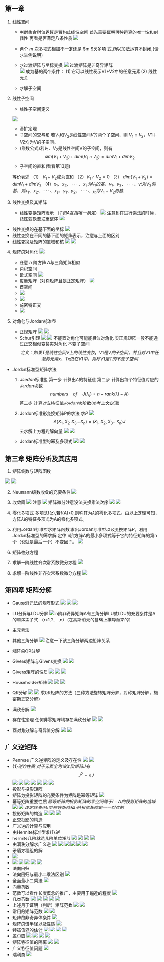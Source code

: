 ## 第一章
1. 线性空间
   * 判断集合所值运算是否构成线性空间
    首先需要证明两种运算的唯一性和封闭性
    再看是否满足八条性质
    ![](2023-02-02-23-55-38.png)

   * 两个 $m$ 次多项式相加不一定还是 $m $次多项
    式,所以加法运算不封闭,(请求举例说明) 


   * 求过渡矩阵与坐标变换
    ![](2023-02-03-14-45-50.png)
    过渡矩阵是非奇异矩阵  
    ![](2023-02-03-14-47-16.png)
    成为基的两个条件：
    (1) 它可以线性表示V1+V2中的任意元素
    (2) 线性无关


   * 求解子空间

2. 线性子空间
    * 线性子空间定义

    ![](2023-02-03-20-41-07.png)
   * 基扩定理
   * 子空间的交与和
    若$V_1$和$V_2$是线性空间$V$的两个子空间，则 ${V_1} \cap V_2$，$V1＋V2$均为V的子空间。
   * (维数公式)若$V_1$、$V_2$是线性空间V的子空间，则有
                     $$dim(V_1+V_2)+ dim(V_1 \cap V_2)= dimV_1+ dimV_2$$
    * 子空间的直和(看看第13题)

    等价表述
    （1） $V_1+V_2$成为直和
    （2）${V_1} \cap V_2 = {0}$
    （3） $dim(V_1+V_2)=dimV_1+ dimV_2$
 $（4） x_1、x_2、···、x_s为V_1的基，y_1、y_2、···、yt为V_2的基，则x_1、x_2、···、x_s、y_1、y_2、···、y_t为 V_1+ V_2的基$.

 3. 线性变换及其矩阵

    * 线性变换矩阵表示 （$T和A互相唯一确定$）
   ![](2023-02-03-22-36-12.png)
   注意到在进行乘法的时候，线性变换要注重整体
   ![](2023-02-03-22-45-50.png)
   * 线性变换的在基下面的坐标
   ![](2023-02-03-22-51-48.png)
   * 线性变换在不同的基下面的矩阵表示，注意与上面的区别
   * 线性变换及矩阵的值域和核
   ![](2023-02-03-23-31-32.png)
   ![](2023-02-03-23-32-23.png)
4. 矩阵的对角化
   ![](2023-02-04-19-13-25.png)
   * 任意 $n$ 阶方阵 $A$与三角矩阵相似
   * 内积空间
   * 欧式空间
   ![](2023-02-04-19-42-15.png)
   * 度量矩阵（对称矩阵且是正定矩阵）
   ![](2023-02-04-19-45-07.png)
   * 酉空间
   * ![](2023-02-04-20-14-21.png)
   * ![](2023-02-04-20-16-18.png)
   * 施密特正交
   * ![](2023-02-04-21-37-38.png)

5. 对角化与Jordan标准型

   * 正规矩阵
    ![](2023-02-04-22-50-33.png)
    ![](2023-02-04-22-52-46.png)
   * Schur引理
    ![](2023-02-05-11-07-24.png)
    ![](2023-02-05-11-17-20.png)
    不能酉对角化可能能相似对角化
    实正规矩阵一般不能通过正交相似变换实对角化
    不变子空间
    $$定义：如果T是线性空间V上的线性变换，V1是V的子空间，并且对V1中任意的元素x，Tx仍在V1中，则称V1是T的不变子空间$$

* Jordan标准型矩阵求法
  1. $Joedan$标准型
   第一步 计算出$A$的特征值
   第二步 计算出每个特征值对应的$Jordan$块数
   $$
   {numbers \quad of\quad J(\lambda_i)} = n-rank(\lambda I - A) 
   $$
   第三步 计算对应特征值$Jordan$块阶数(参考上文定理)

  2. Jordon标准形变换矩阵P的求法
   求$P$
  ![](2022-10-20-20-54-17.png)
  $$
  A(X_1 ,X_2,X_3\dots X_n) = (X_1 ,X_2,X_3\dots X_n)J
  $$
  去求解上方程的解向量
   ![](2023-02-06-00-14-43.png)
   ![](2023-02-05-23-44-37.png)
  * Jordan标准型的幂及多项式
   ![](2023-02-06-00-25-32.png)
   ![](2023-02-06-00-30-31.png)

## 第三章 矩阵分析及其应用

1. 矩阵级数与矩阵函数

![](2023-02-06-00-42-37.png)
![](2023-02-06-00-46-36.png)

2. Neumann级数收敛的充要条件
 ![](2023-02-06-16-40-39.png)
3. 收敛圆
 ![](2023-02-06-16-45-10.png)
 注意
 ![](2023-02-06-16-47-39.png)
 矩阵微分注意没法交换乘法次序
 ![](2023-02-06-16-48-15.png)
 ![](2023-02-06-16-49-02.png)
4. 零化多项式
 多项式f(z),若f(A)=0,则称其为A的零化多项式。由以上定理可知，方阵A的特征多项式为A的零化多项式。
5. 利用Jordan标准型求矩阵函数
 求出Jordan标准型以及变换矩阵P，利用Jordan标准型的幂求解
 定律 n阶方阵A的最小多项式等于它的特征矩阵的第n个（也就是最后一个）不变因子。
 ![](2023-02-06-17-45-24.png)

6. 矩阵微分方程
7. 求解一阶线性齐次常系数微分方程
 ![](2023-02-06-23-27-57.png)
8. 求解一阶线性非齐次常系数微分方程
 ![](2023-02-06-23-33-46.png)

## 第四章 矩阵分解
* Gauss消元法的矩阵形式
 ![](2023-02-06-23-51-13.png)
 ![](2023-02-06-23-51-59.png)
 ![](2023-02-07-16-03-42.png)
 


* LU分解与LDU分解
 ![](2023-02-06-23-53-06.png)
 n阶非奇异矩阵A有三角分解LU或LDU的充要条件是A的顺序主子式       （r=1,2,…,n）（在高斯消元的基础上推导而来的）
* 主元素法
* 其他三角分解
 ![](2023-02-07-00-06-36.png)
 注意一下该三角分解两边矩阵关系
* 矩阵的QR分解
* Givens矩阵与Givens变换
 ![](2023-02-07-00-13-42.png)
 ![](2023-02-07-00-14-43.png)
* Givens矩阵的性质
 ![](2023-02-07-00-17-35.png)
 ![](2023-02-07-00-18-12.png)
 ![](2023-02-07-00-24-14.png)
* Householder矩阵
 ![](2023-02-07-00-28-08.png)
 ![](2023-02-07-00-29-47.png)
 ![](2023-02-07-15-25-35.png)
* QR分解
 ![](2023-02-07-15-26-24.png)
 ![](2023-02-07-15-49-48.png)
 求QR矩阵的方法（三种方法旋转矩阵分解，对称矩阵分解，施密斯正交分解）
* 满秩分解
 ![](2023-02-07-16-26-32.png)
* 存在性定理 任何非零矩阵均存在满秩分解
 ![](2023-02-07-19-49-00.png)
 ![](2023-02-07-20-15-16.png)
* 酉对角分解与奇异值分解
 ![](2023-02-07-20-22-42.png)
 ![](2023-02-07-20-52-00.png)

## 广义逆矩阵
* Penrose 广义逆矩阵的定义及存在性
 ![](2023-02-07-21-34-39.png)
 ![](2023-02-07-21-38-21.png)
* $\{1\}逆的性质$
 $对于元素全为1的n阶矩阵J有$
 $$J^2 = nJ$$
 ![](2023-02-07-22-14-02.png)
 ![](2023-02-07-22-16-40.png)
 ![](2023-02-07-23-20-30.png)
 ![](2023-02-07-23-21-23.png)
 ![](2023-02-07-23-22-43.png)
 ![](2023-02-07-23-26-30.png)
 ![](2023-02-07-23-28-00.png)
* 投影与投影矩阵
* 矩阵为投影矩阵的充要条件为矩阵是幂等矩阵
 ![](2023-02-07-23-36-28.png)
* 幂等矩阵重要性质
  $幂等矩阵的投影矩阵的零空间等于I-A的投影矩阵的值域$
 ![](2023-02-07-23-42-30.png)
 ![](2023-02-07-23-39-52.png)
 $该定理表明n阶幂等矩阵和n阶投影矩阵是一一对应的$
* 投影矩阵的构造
 ![](2023-02-08-00-04-06.png)
 ![](2023-02-08-00-05-56.png)
 ![](2023-02-08-00-07-31.png)
* 正交投影的构造
* 广义逆的计算与应用
* 由Hermite标准型求$\{1\}逆$
* hermite几阶就选几阶单位矩阵
 ![](2023-02-12-14-27-13.png)
 ![](2023-02-08-13-53-56.png)
 ![](2023-02-08-13-56-13.png)
 ![](2023-02-09-00-13-54.png)
* 由满秩分解求广义逆
 ![](2023-02-08-13-59-09.png)
 ![](2023-02-08-14-01-09.png)
 ![](2023-02-08-14-11-04.png)
 ![](2023-02-08-14-19-57.png)
 ![](2023-02-08-14-21-50.png)
 ![](2023-02-08-14-22-14.png)
* 矛盾方程组的解
* ![](2023-02-15-20-23-50.png)
* ![](2023-02-15-20-24-38.png)
 ![](2023-02-08-14-29-54.png)
![](2023-02-12-14-55-48.png)
 ![](2023-02-08-14-31-42.png)
 ![](2023-02-08-14-35-19.png)
* 法向回归
* 法向回归与最小二乘法区别
 ![](2023-02-13-11-16-31.png)
* 全面最小二乘法
 ![](2023-02-08-17-11-14.png)
* 向量范数
* 范数可以看作长度概念的推广，主要用于逼近的程度
 ![](2023-02-08-17-26-24.png)
* 几类范数
 ![](2023-02-08-17-29-11.png)
 ![](2023-02-08-17-29-33.png)
 ![](2023-02-08-17-29-59.png)
 ![](2023-02-08-17-33-01.png)
 ![](2023-02-08-17-47-28.png)
* 上述用于证明（判断）矩阵范数
 ![](2023-02-08-19-40-42.png)
 ![](2023-02-08-19-42-03.png)
* 常用的矩阵范数
 ![](2023-02-08-19-49-08.png)
![](2023-02-13-15-24-42.png)
* 矩阵的非奇异体条件
 ![](2023-02-08-19-55-28.png)
* 矩阵的谱半径以及性质
 ![](2023-02-13-16-32-49.png)
* 特征值界的估计
 ![](2023-02-13-20-19-11.png)
 ![](2023-02-13-20-19-41.png)
 ![](2023-02-13-20-20-15.png)
 ![](2023-02-13-20-20-39.png)
* 盖尔圆
 ![](2023-02-13-20-31-00.png)
 ![](2023-02-13-20-31-57.png)
 ![](2023-02-13-20-43-12.png)
 ![](2023-02-13-20-43-40.png)
* 矩阵特征值的隔离
![](2023-02-13-20-58-19.png)
 ![](2023-02-13-20-48-46.png)
* 广义特征值问题
 ![](2023-02-13-21-02-57.png)
* 瑞利商
 ![](2023-02-13-21-25-38.png)

